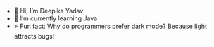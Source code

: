 - 👋 Hi, I’m Deepika Yadav
- 🌱 I’m currently learning Java
- ⚡ Fun fact: Why do programmers prefer dark mode? Because light attracts bugs!

<!---
deepika21-ctrl/deepika21-ctrl is a ✨ special ✨ repository because its `README.md` (this file) appears on your GitHub profile.
You can click the Preview link to take a look at your changes.
--->
